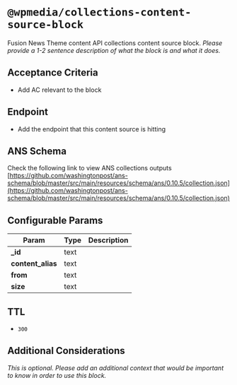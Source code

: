 # `@wpmedia/collections-content-source-block`

Fusion News Theme content API collections content source block. _Please provide a 1-2 sentence description of what the block is and what it does._

## Acceptance Criteria

- Add AC relevant to the block

## Endpoint

- Add the endpoint that this content source is hitting

## ANS Schema

Check the following link to view ANS collections outputs
[https://github.com/washingtonpost/ans-schema/blob/master/src/main/resources/schema/ans/0.10.5/collection.json](https://github.com/washingtonpost/ans-schema/blob/master/src/main/resources/schema/ans/0.10.5/collection.json)

## Configurable Params

| **Param**         | **Type** | **Description** |
| ----------------- | -------- | --------------- |
| **\_id**          | text     |                 |
| **content_alias** | text     |                 |
| **from**          | text     |                 |
| **size**          | text     |                 |

## TTL

- `300`

## Additional Considerations

_This is optional. Please add an additional context that would be important to know in order to use this block._
